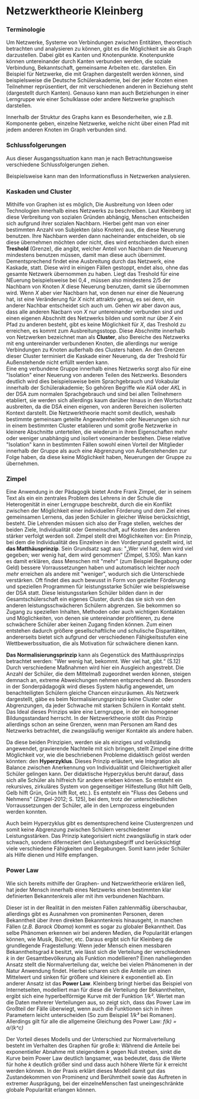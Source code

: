 # Netzwerktheorie Kleinberg

<!-- TODO: MH erstmal eine grundsätzliche Einleitung einfügen; *warum* befassen wir uns mit Netzwerktheorie? -->


### Terminologie

Um Netzwerke, Systeme von Verbindungen zwischen Entitäten, theoretisch betrachten und analysieren zu können, gibt es die Möglichkeit sie als Graph darzustellen.
Dabei gibt es Kanten und Knotenpunkte.
Knotenpunkte können untereinander durch Kanten verbunden werden, die soziale Verbindung, Bekanntschaft, gemeinsame Arbeiten etc. darstellen.
Ein Beispiel für Netzwerke, die mit Graphen dargestellt werden können, sind beispielsweise die Deutsche Schülerakademie, bei der jeder Knoten einen Teilnehmer reprüsentiert, der mit verschiedenen anderen in Beziehung steht (dargestellt durch Kanten). Genauso kann man auch Betziehungen in einer Lerngruppe wie einer Schulklasse oder andere Netzwerke graphisch darstellen.

<!-- FIXME: Bild von Graphs einfügen  -->
<!-- ![Graph](C:\Users\Hollstein\Desktop\emile\graph1.png)-->

Innerhalb der Struktur des Graphs kann es Besonderheiten, wie z.B. Komponente geben, einzelne Netzwerke, welche nicht über einen Pfad mit jedem anderen Knoten im Graph verbunden sind.

<!-- FIXME: Bild von Component einfügen  -->
<!-- ![Graph Connected](C:\Users\Hollstein\Desktop\emile\img\Graph-Connected.jpg)-->

### Schlussfolgerungen

Aus dieser Ausgangssituation kann man je nach Betrachtungsweise verschiedene Schlussfolgerungen ziehen.

Beispielsweise kann man den Informationsfluss in Netzwerken analysieren.
 <!-- TODO: Plakat anschauen, einfügen -->


### Kaskaden und Cluster

Mithilfe von Graphen ist es möglich, Die Ausbreitung von Ideen oder Technologien innerhalb eines Netzwerks zu beschreiben.
Laut Kleinberg ist diese Verbreitung von sozialen Gründen abhängig, Menschen entscheiden sich aufgrund ihrer sozialen Nachbarn.
Hierbei geht man von einer bestimmten Anzahl von Subjekten (also Knoten) aus, die diese Neuerung benutzen.
Ihre Nachbarn werden dann nacheinander entscheiden, ob sie diese übernehmen möchten oder nicht, dies wird entschieden durch einen  **Treshold** (Grenze), die angibt, welcher Anteil von Nachbarn die Neuerung mindestens benutzen müssen, damit man diese auch übernimmt.
Dementsprechend findet eine Ausbreitung durch das Netzwerk, eine Kaskade, statt.
Diese wird in einigen Fällen gestoppt, endet also, ohne das gesamte Netzwerk übernommen zu haben.
Liegt das Treshold für eine NEuerung beispielsweise bei 0,4 , müssen also mindestens 2/5 der Nachbarn von Knoten *X* diese Neuerung benutzen, damit sie übernommen wird.
Wenn *X* aber vier Nachbarn hat, von denen nur einer die Neuerung hat, ist eine Veränderung für *X* nicht attraktiv genug, es sei denn, ein anderer Nachbar entscheidet sich auch um.
Gehen wir aber davon aus, dass alle anderen Nacbarn von *X* nur untereinander verbunden sind und einen eigenen Abschnitt des Netzwerks bilden und somit nur über *X* ein Pfad zu anderen besteht, gibt es keine Möglichkeit für *X*, das Treshold zu erreichen, es kommt zum Ausbreitungsstopp.
Diese Abschnitte innerhalb von Netzwerken bezeichnet man als **Cluster**, also Bereiche des Netzwerks mit eng untereinander verbundenen Knoten, die allerdings nur wenige Verbindungen zu Knoten außerhalb des Clusters haben.
An den Grenzen dieser Cluster terminiert die Kaskade einer Neuerung, da der Treshold für Außenstehende nicht erfüllt werden kann.  
Eine eng verbundene Gruppe innerhalb eines Netzwerks sorgt also für eine "Isolation" einer Neuerung von anderen Teilen des Netzwerks.
Besonders deutlich wird dies beispielsweise beim Sprachgebrauch und Vokabular innerhalb der Schülerakademie;
So gehören Begriffe wie *KüA* oder *AKL* in der DSA zum normalen Sprachgebrauch und sind bei allen Teilnehmern etabliert, sie werden sich allerdings kaum darüber hinaus in den Wortschatz ausbreiten, da die DSA einen eigenen, von anderen Bereichen isolierten Kontext darstellt.
Die Netzwerktheorie macht somit deutlich, weshalb bestimmte gemeinsam geteilte Angewohnheiten oder Neuerungen sich nur in einem bestimmten Cluster etablieren und somit große Netzwerke in kleinere Abschnitte unterteilen, die wiederum in ihren Eigenschaften mehr oder weniger unabhängig und isoliert voneinander bestehen.
Diese relative "Isolation" kann in bestimmten Fällen sowohl einen Vorteil der Mitglieder innerhalb der Gruppe als auch eine Abgrenzung von Außenstehenden zur Folge haben, da diese keine Möglichkeit haben, Neuerungen der Gruppe zu übernehmen.

### Zimpel

Eine Anwendung in der Pädagogik bietet Andre Frank Zimpel, der in seinem Text als ein ein zentrales Problem des Lehrens in der Schule die Heterogenität in einer Lerngruppe beschreibt, durch die ein Konflikt zwischen der Möglichkeit einer individuellen Förderung und dem Ziel eines gemeinsamen Lernens, das jeden Schüler in gleicher Weise berücksichtigt, besteht.
Die Lehrenden müssen sich also der Frage stellen, welches der beiden Ziele, Individualität oder Gemeinschaft, auf Kosten des anderen stärker verfolgt werden soll.
Zimpel stellt drei Möglichkeiten vor:
Ein Prinzip, bei dem die Individualität des Einzelnen in den Vordergrund gestellt wird, ist **das Matthäusprinzip**.
Sein Grundsatz sagt aus: "„Wer viel hat, dem wird viel gegeben; wer wenig hat, dem wird genommen“ (Zimpel, S.105).
Man kann es damit erklären, dass Menschen mit "mehr" (zum Beispiel Begabung oder Geld) bessere Vorraussetzungen haben und automatisch leichter *noch mehr* erreichen als andere mit "weniger", wodurch sich die Unterschiede verstärken.
Oft findet dies auch bewusst in Form von gezielter Förderung und speziellen Programmen für leistungsstarke Schüler wie beispielsweise der DSA statt.
Diese leistungsstarken Schüler bilden dann in der Gesamtschülerschaft ein eigenes Cluster, durch das sie sich von den anderen leistungsschwächeren Schülern abgrenzen. Sie bekommen so Zugang zu speziellen Inhalten, Methoden oder auch wichtigen Kontakten und Möglichkeiten, von denen sie untereinander profitieren, zu dene schwächere Schüler aber keinen Zugang finden können.
Zum einen entstehen dadurch größere gesellschaftliche und schulische Disparitäten, andererseits bietet sich aufgrund der verschiedenen Fähigkeitsstufen eine Wettbewerbssituation, die als Motivation für schwächere dienen kann.

**Das Normalisierungsprinzip** kann als Gegenstück des Matthäusprinzips betrachtet werden: "Wer wenig hat, bekommt. Wer viel hat, gibt.“ (S.12)
Durch verschiedene Maßnahmen wird hier ein Ausgleich angestrebt.
Die Anzahl der Schüler, die dem Mittelmaß zugeordnet werden können, steigen demnach an, extreme Abweichungen nehmen entsprechend ab.
Besonders in der Sonderpädagogik wird dieses System häufig angewendet, um benachteiligten Schülern gleiche Chancen einzuräumen.
Als Netzwerk dargestellt, gäbe es beim Normalisierungsprinzip keine Cluster oder Abgrenzungen, da jeder Schwache mit starken Schülern in Kontakt steht.
Das Ideal dieses Prinzips wäre eine Lerngruppe, in der ein homogener Bildungsstandard herrscht.
In der Netzwerktheorie stößt das Prinzip allerdings schon an seine Grenzen, wenn man Personen am Rand des Netzwerks betrachtet, die zwangsläufig weniger Kontakte als andere haben.

Da diese beiden Prinzipien, werden sie als einziges und vollständig angewendet, gravierende Nachteile mit sich bringen, stellt Zimpel eine dritte Möglichkeit vor, wie die beschriebenen Probleme didaktisch gelöst werden könnten: den **Hyperzyklus**.
Dieses Prinzip erläutert, wie Integration als Balance zwischen Anerkennung von Individualität und Gleichwertigkeit aller Schüler gelingen kann.
Der didaktische Hyperzyklus beruht darauf, dass sich alle Schüler als hilfreich für andere erleben können.
So entsteht ein rekursives, zirkuläres System von gegenseitiger Hilfestellung (Rot hilft Gelb, Gelb hilft Grün, Grün hilft Rot, etc.).
Es entsteht ein "Fluss des Gebens und Nehmens" (Zimpel-2012; S. 125), bei dem, trotz der unterschiedlichen Vorraussetzungen der Schüler, alle in den Lernprozess eingebunden werden konnten.

Auch beim Hyperzyklus gibt es dementsprechend keine Clustergrenzen und somit keine Abgrenzung zwischen Schülern verschiedener Leistungsstärken.
Das Prinzip kategorisiert nicht zwangsläufig in stark oder schwach, sondern diferneziert den Leistungsbegriff und berücksichtigt viele verschiedene Fähigkeiten und Begabungen.
Somit kann jeder Schüler als Hilfe dienen und Hilfe empfangen.



### Power Law

Wie sich bereits mithilfe der Graphen- und Netzwerktheorie erklären ließ, hat jeder Mensch innerhalb eines Netzwerks einen bestimmten klar definierten Bekanntenkreis aller mit ihm verbundenen Nachbarn.
<!-- TODO: MH wdh, lieber direkt an oben stehenden Abschnitt anschließen; die
Resultate von Kaskaden- und Netzwerkeffekten sind ja die Verbindung zwischen
Netzwerktheorie und Power Laws -->
  <!-- Durch den Einschub von Zimpel passt das wieder und ist eigentlich keine wdh mehr finde ich...:)  -->
Dieser ist in der Realität in den meisten Fällen zahlenmäßig überschaubar, allerdings gibt es Ausnahmen von prominenten Personen, deren Bekanntheit über ihren direkten Bekanntenkreis hinausgeht, in manchen Fällen (*z.B. Barack Obama*) kommt es sogar zu globaler Bekanntheit.
Das selbe Phänomen erkennen wir bei anderen Medien, die Popularität erlangen können, wie Musik, Bücher, etc.
Daraus ergibt sich für Kleinberg die grundlegende Fragestellung:
Wenn jeder Mensch einen messbaren Bekanntheitsgrad *k* besitzt, wie lässt sich die Verteilung der verschiedenen *k* in der Gesamtbevölkerung als Funktion modellieren?
Einen naheliegenden Ansatz stellt die Normalverteilung dar, welche bei vielen Phänomenen in der Natur Anwendung findet. Hierbei scharen sich die Anteile um einen Mittelwert und sinken für größere und kleinere *k* exponentiell ab.
Ein anderer Ansatz ist das **Power Law**.
Kleinberg bringt hierbei das Beispiel von Internetseiten, modelliert man für diese die Verteilung der Bekanntheiten, ergibt sich eine hyperbelförmige Kurve mit der Funktion *1/k²*.
 Wertet man die Daten mehrerer Verteilungen aus, so zeigt sich, dass das Power Law im Großteil der Fälle überwiegt, wenn auch die Funktionen sich in ihren Parametern leicht unterscheiden (So zum Beispiel *1/k³* bei Romanen).
Allerdings gilt für alle die allgemeine Gleichung des Power Law:
*f(k) = a/(k^c)*
<!-- TODO: MH zur Info: Verena und ich werden die Formeln dann im September in LaTeX setzen, dann sehen sie schön aus. -->
Der Vorteil dieses Modells und der Unterschied zur Normalverteilung besteht im Verhalten des Graphen für große *k*:
Während die Anteile bei exponentieller Abnahme mit steigendem *k* gegen Null streben, sinkt die Kurve beim Power Law deutlich langsamer, was bedeutet, dass die Werte für hohe *k* deutlich größer sind und dass auch höhere Werte für *k* erreicht werden können. In der Praxis erklärt dieses Modell damit gut das Zustandekommen von Prominenz und Berühmtheit sowie das Auftreten in extremer Ausprägung, bei der einzelneMenschen fast uneingeschränkte globale Popularität erlangen können.
